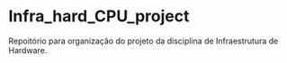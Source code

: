 # Infra_hard_CPU_project
Repoitório para organização do projeto da disciplina de Infraestrutura de Hardware.
